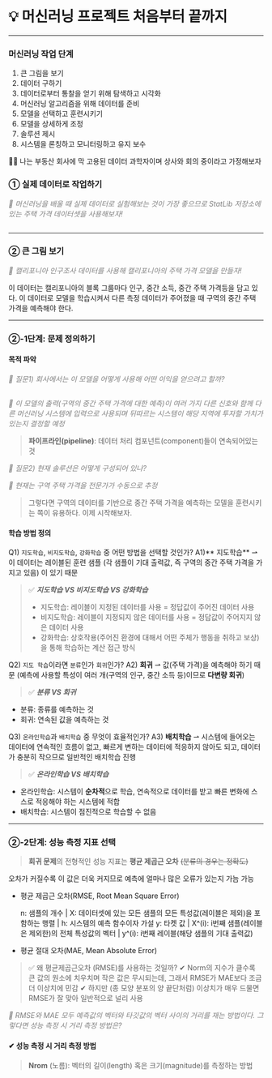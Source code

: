 <h1 id="💡-머신러닝-프로젝트-처음부터-끝까지">💡 머신러닝 프로젝트 처음부터 끝까지</h1>
<hr />
<h3 id="머신러닝-작업-단계">머신러닝 작업 단계</h3>
<ol>
<li>큰 그림을 보기</li>
<li>데이터 구하기</li>
<li>데이터로부터 통찰을 얻기 위해 탐색하고 시각화</li>
<li>머신러닝 알고리즘을 위해 데이터를 준비</li>
<li>모델을 선택하고 훈련시키기</li>
<li>모델을 상세하게 조정</li>
<li>솔루션 제시</li>
<li>시스템을 론칭하고 모니터링하고 유지 보수</li>
</ol>

👩‍💻 <span> 나는 부동산 회사에 막 고용된 데이터 과학자이며 상사와 회의 중이라고 가정해보자  </span>

<h3 id="①-실제-데이터로-작업하기">① 실제 데이터로 작업하기</h3>
<p><span style="color: gray;"><em>🧐 머신러닝을 배울 때 실제 데이터로 실험해보는 것이 가장 좋으므로 StatLib 저장소에 있는 주택 가격 데이터셋을 사용해보자!</em> </span></p>
<p><img alt="" src="https://velog.velcdn.com/images/heerang/post/ffbb5a0e-956e-447b-8a65-14942ba6e954/image.png" /></p>
<hr />
<h3 id="②-큰-그림-보기">② 큰 그림 보기</h3>
<p><span style="color: gray;"><em>🧐 캘리포니아 인구조사 데이터를 사용해 캘리포니아의 주택 가격 모델을 만들자!</em> </span></p>
<p>이 데이터는 캘리포니아의 블록 그룹마다 인구, 중간 소득, 중간 주택 가격등을 담고 있다. 이 데이터로 모델을 학습시켜서 다른 측정 데이터가 주어졌을 때 구역의 중간 주택 가격을 예측해야 한다.</p>
<hr />
<h3 id="②-1단계-문제-정의하기">②-1단계: 문제 정의하기</h3>
<h4 id="목적-파악">목적 파악</h4>
<p><span style="color: gray;"><em>🤔 질문1) 회사에서는 이 모델을 어떻게 사용해  어떤 이익을 얻으려고 할까?</em> </span></p>
<p><img alt="" src="https://velog.velcdn.com/images/heerang/post/24bc3d81-263b-4f62-9d4e-912acf9eec5a/image.png" /></p>
<p><span style="color: gray;"><em>🧐 이 모델의 출력(구역의 중간 주택 가격에 대한 예측)이 여러 가지 다른 신호와 함께 다른 머신러닝 시스템에 입력으로 사용되며 뒤따르는 시스템이 해당 지역에 투자할 가치가 있는지 결정할 예정</em></span></p>
<blockquote>
<p><strong>파이프라인(pipeline)</strong>: 데이터 처리 컴포넌트(component)들이 연속되어있는것</p>
</blockquote>


<p><span style="color: gray;"><em>🤔 질문2) 현재 솔루션은 어떻게 구성되어 있나?</em> </span></p>
<p><span style="color: gray;"><em>🧐 현재는 구역 주택 가격을 전문가가 수동으로 추정</em></span></p>
<blockquote>
<p>그렇다면 구역의 데이터를 기반으로 중간 주택 가격을 예측하는 모델을 훈련시키는 쪽이 유용하다. 이제 시작해보자.</p>
</blockquote>


<h4 id="학습-방법-정의">학습 방법 정의</h4>
<p>Q1) <code>지도학습</code>, <code>비지도학습</code>, <code>강화학습</code> 중 어떤 방법을 선택할 것인가?
A1)** 지도학습** ⇀ 이 데이터는 레이블된 훈련 샘플 (각 샘플이 기대 출력값, 즉 구역의 중간 주택 가격을 가지고 있음) 이 있기 때문</p>
<blockquote>
<p>✅ <em><strong>지도학습 VS 비지도학습 VS 강화학습</strong></em></p>
<ul>
<li><span>지도학습</span>: 레이블이 지정된 데이터를 사용 = 정답값이 주어진 데이터 사용</li>
<li>비지도학습: 레이블이 지정되지 않은 데이터를 사용 = 정답값이 주어지지 않은 데이터 사용</li>
<li>강화학습: 상호작용(주어진 환경에 대해서 어떤 주체가 행동을 취하고 보상)을 통해 학습하는 계산 접근 방식</li>
</ul>
</blockquote>
<p>Q2) <code>지도 학습</code>이라면 <code>분류</code>인가 <code>회귀</code>인가?
A2) <strong>회귀</strong> ⇀ 값(주택 가격)을 예측해야 하기 때문 (예측에 사용할 특성이 여러 개(구역의 인구, 중간 소득 등)이므로 <strong>다변량 회귀</strong>)</p>
<blockquote>
<p>✅ <em><strong>분류 VS 회귀</strong></em></p>
</blockquote>
<ul>
<li>분류: 종류를 예측하는 것</li>
<li><span>회귀</span>: 연속된 값을 예측하는 것</li>
</ul>
<p>Q3) <code>온라인학습</code>과 <code>배치학습</code> 중 무엇이 효율적인가?
A3) <strong>배치학습</strong> ⇀ 시스템에 들어오는 데이터에 연속적인 흐름이 없고, 빠르게 변하는 데이터에 적응하지 않아도 되고, 데이터가 충분히 작으므로 일반적인 배치학습 진행</p>
<blockquote>
<p>✅ <em><strong>온라인학습 VS 배치학습</strong></em></p>
</blockquote>
<ul>
<li>온라인학습: 시스템이 <strong>순차적</strong>으로 학습, 연속적으로 데이터를 받고 빠른 변화에 스스로 적응해야 하는 시스템에 적합</li>
<li><span>배치학습</span>: 시스템이 점진적으로 학습할 수 없음</li>
</ul>
<hr />
<h3 id="②-2단계-성능-측정-지표-선택">②-2단계: 성능 측정 지표 선택</h3>
<blockquote>
<p><strong>회귀 문제</strong>의 전형적인 성능 지표는 <strong>평균 제곱근 오차</strong> <del>(분류의 경우는 정확도)</del></p>
</blockquote>
<p>오차가 커질수록 이 값은 더욱 커지므로 예측에 얼마나 많은 오류가 있는지 가늠 가능</p>
<ul>
<li><p>평균 제곱근 오차(RMSE, Root Mean Square Error)
<img alt="" src="https://velog.velcdn.com/images/heerang/post/cae808b9-c5bc-43bd-b83d-9b429d17673a/image.png" /></p>
<p>  n: 샘플의 개수 | X: 데이터셋에 있는 모든 샘플의 모든 특성값(레이블은 제외)을 포함하는 행렬 | h: 시스템의 예측 함수이자 가설
  y: 타켓 값 | X^(i): i번째 샘플(레이블은 제외한)의 전체 특성값의 벡터 | y^(i): i번째 레이블(해당 샘플의 기대 출력값)</p>
</li>
<li><p>평균 절대 오차(MAE, Mean Absolute Error)
<img alt="" src="https://velog.velcdn.com/images/heerang/post/4ff8787b-3bd3-4fe0-8f54-27c5d44d0ed2/image.png" /></p>
</li>
</ul>
<blockquote>
<p>✅ 왜 평균제곱근오차 (RMSE)를 사용하는 것일까?
 ✔ Norm의 지수가 클수록 큰 값의 원소에 치우치며 작은 값은 무시되는데, 그래서 RMSE가 MAE보다 조금 더 이상치에 민감
 ✔ 하지만 (종 모양 분포의 양 끝단처럼) 이상치가 매우 드물면 RMSE가 잘 맞아 일반적으로 널리 사용</p>
</blockquote>



<p><span style="color: gray;"><em>🧐 RMSE와 MAE 모두 예측값의 벡터와 타깃값의 벡터 사이의 거리를 재는 방법이다. 그렇다면 성능 측정 시 거리 측정 방법은?</em></span> </p>
<h4 id="✔-성능-측정-시-거리-측정-방법">✔ 성능 측정 시 거리 측정 방법</h4>
<blockquote>
<p><strong>Nrom</strong> (노름): 벡터의 길이(length) 혹은 크기(magnitude)를 측정하는 방법</p>
</blockquote>